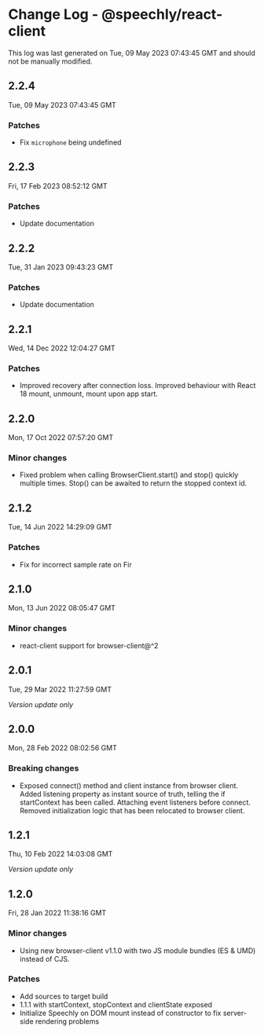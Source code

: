 # Change Log - @speechly/react-client

This log was last generated on Tue, 09 May 2023 07:43:45 GMT and should not be manually modified.

## 2.2.4
Tue, 09 May 2023 07:43:45 GMT

### Patches

- Fix `microphone` being undefined

## 2.2.3
Fri, 17 Feb 2023 08:52:12 GMT

### Patches

- Update documentation

## 2.2.2
Tue, 31 Jan 2023 09:43:23 GMT

### Patches

- Update documentation

## 2.2.1
Wed, 14 Dec 2022 12:04:27 GMT

### Patches

- Improved recovery after connection loss. Improved behaviour with React 18 mount, unmount, mount upon app start.

## 2.2.0
Mon, 17 Oct 2022 07:57:20 GMT

### Minor changes

- Fixed problem when calling BrowserClient.start() and stop() quickly multiple times. Stop() can be awaited to return the stopped context id.

## 2.1.2
Tue, 14 Jun 2022 14:29:09 GMT

### Patches

- Fix for incorrect sample rate on Fir

## 2.1.0
Mon, 13 Jun 2022 08:05:47 GMT

### Minor changes

- react-client support for browser-client@^2

## 2.0.1
Tue, 29 Mar 2022 11:27:59 GMT

_Version update only_

## 2.0.0
Mon, 28 Feb 2022 08:02:56 GMT

### Breaking changes

- Exposed connect() method and client instance from browser client. Added listening property as instant source of truth, telling the if startContext has been called. Attaching event listeners before connect. Removed initialization logic that has been relocated to browser client.

## 1.2.1
Thu, 10 Feb 2022 14:03:08 GMT

_Version update only_

## 1.2.0
Fri, 28 Jan 2022 11:38:16 GMT

### Minor changes

- Using new browser-client v1.1.0 with two JS module bundles (ES & UMD) instead of CJS.

### Patches

- Add sources to target build
- 1.1.1 with startContext, stopContext and clientState exposed
- Initialize Speechly on DOM mount instead of constructor to fix server-side rendering problems

